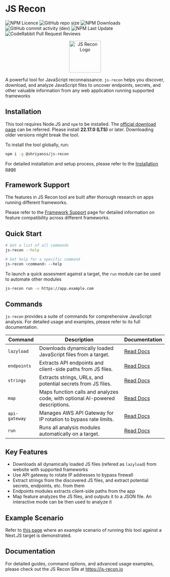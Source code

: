 # JS Recon

![NPM Licence](https://img.shields.io/npm/l/%40shriyanss%2Fjs-recon) ![GitHub repo size](https://img.shields.io/github/repo-size/shriyanss/js-recon) ![NPM Downloads](https://img.shields.io/npm/dm/%40shriyanss%2Fjs-recon) ![GitHub commit activity (dev)](https://img.shields.io/github/commit-activity/w/shriyanss/js-recon/dev) ![NPM Last Update](https://img.shields.io/npm/last-update/%40shriyanss%2Fjs-recon) ![CodeRabbit Pull Request Reviews](https://img.shields.io/coderabbit/prs/github/shriyanss/js-recon)

<p align="center">
  <a href="https://js-recon.io">
    <img src="https://js-recon.io/img/js-recon-logo.png" alt="JS Recon Logo" width="100">
  </a>
</p>

A powerful tool for JavaScript reconnaissance. `js-recon` helps you discover, download, and analyze JavaScript files to uncover endpoints, secrets, and other valuable information from any web application running supported frameworks

## Installation

This tool requires Node.JS and `npm` to be installed. The [official download page](https://nodejs.org/en/download) can be referred. Please install **22.17.0 (LTS)** or later. Downloading older versions might break the tool.

To install the tool globally, run:

```bash
npm i -g @shriyanss/js-recon
```

For detailed installation and setup process, please refer to the [Installation page](https://js-recon.io/docs/installation)

## Framework Support

The features in JS Recon tool are built after thorough research on apps running different frameworks.

Please refer to the [Framework Support](https://js-recon.io/docs/framework-support) page for detailed information on feature compatibility across different frameworks.

## Quick Start

```bash
# Get a list of all commands
js-recon --help

# Get help for a specific command
js-recon <command> --help
```

To launch a quick assesment against a target, the `run` module can be used to automate other modules

```bash
js-recon run -u https://app.example.com
```

## Commands

`js-recon` provides a suite of commands for comprehensive JavaScript analysis. For detailed usage and examples, please refer to its full documentation.

| Command       | Description                                                                   | Documentation                                             |
| ------------- | ----------------------------------------------------------------------------- | --------------------------------------------------------- |
| `lazyload`    | Downloads dynamically loaded JavaScript files from a target.                  | [Read Docs](https://js-recon.io/docs/modules/lazyload)    |
| `endpoints`   | Extracts API endpoints and client-side paths from JS files.                   | [Read Docs](https://js-recon.io/docs/modules/endpoints)   |
| `strings`     | Extracts strings, URLs, and potential secrets from JS files.                  | [Read Docs](https://js-recon.io/docs/modules/strings)     |
| `map`         | Maps function calls and analyzes code, with optional AI-powered descriptions. | [Read Docs](https://js-recon.io/docs/modules/map)         |
| `api-gateway` | Manages AWS API Gateway for IP rotation to bypass rate limits.                | [Read Docs](https://js-recon.io/docs/modules/api-gateway) |
| `run`         | Runs all analysis modules automatically on a target.                          | [Read Docs](https://js-recon.io/docs/modules/run)         |

## Key Features

- Downloads all dynamically loaded JS files (refered as `lazyload`) from website with supported frameworks
- Use API gateway to rotate IP addresses to bypass firewall
- Extract strings from the discovered JS files, and extract potential secrets, endpoints, etc. from them
- Endpoints modules extracts client-side paths from the app
- Map feature analyzes the JS files, and outputs it to a JSON file. An interactive mode can be then used to analyze it

## Example Scenario

Refer to [this page](https://js-recon.io/docs/example-scenarios/next-js) where an example scenario of running this tool against a Next.JS target is demonstrated.

## Documentation

For detailed guides, command options, and advanced usage examples, please check out the JS Recon Site at https://js-recon.io
